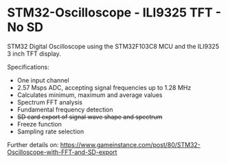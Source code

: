 # STM32-Oscilloscope - ILI9325 TFT - No SD
STM32 Digital Oscilloscope using the STM32F103C8 MCU and the ILI9325 3 inch TFT display.

Specifications:

* One input channel
* 2.57 Msps ADC, accepting signal frequencies up to 1.28 MHz
* Calculates minimum, maximum and average values
* Spectrum FFT analysis
* Fundamental frequency detection
* <strike>SD card export of signal wave shape and spectrum</strike>
* Freeze function
* Sampling rate selection

Further details on: https://www.gameinstance.com/post/80/STM32-Oscilloscope-with-FFT-and-SD-export
